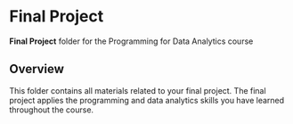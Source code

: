 # Final Project

**Final Project** folder for the Programming for Data Analytics course

## Overview
This folder contains all materials related to your final project. The final project applies the programming and data analytics skills you have learned throughout the course.